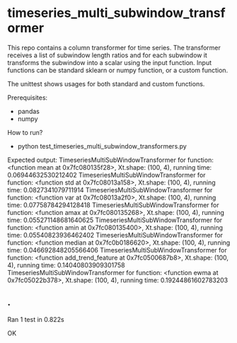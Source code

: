 # timeseries_multi_subwindow_transformer

This repo contains a column transformer for time series. The transformer receives a list of subwindow length ratios and for each subwindow it transforms the subwindow into a scalar using the input function. Input functions can be standard sklearn or numpy function, or a custom function.

The unittest shows usages for both standard and custom functions.

Prerequisites:
- pandas
- numpy


How to run?
- python test_timeseries_multi_subwindow_transformers.py

Expected output:
TimeseriesMultiSubWindowTransformer for function: <function mean at 0x7fc080135f28>, Xt.shape: (100, 4), running time: 0.06944632530212402
TimeseriesMultiSubWindowTransformer for function: <function std at 0x7fc08013a158>, Xt.shape: (100, 4), running time: 0.0827341079711914
TimeseriesMultiSubWindowTransformer for function: <function var at 0x7fc08013a2f0>, Xt.shape: (100, 4), running time: 0.07758784294128418
TimeseriesMultiSubWindowTransformer for function: <function amax at 0x7fc080135268>, Xt.shape: (100, 4), running time: 0.055271148681640625
TimeseriesMultiSubWindowTransformer for function: <function amin at 0x7fc080135400>, Xt.shape: (100, 4), running time: 0.05540823936462402
TimeseriesMultiSubWindowTransformer for function: <function median at 0x7fc0b0186620>, Xt.shape: (100, 4), running time: 0.046692848205566406
TimeseriesMultiSubWindowTransformer for function: <function add_trend_feature at 0x7fc0500687b8>, Xt.shape: (100, 4), running time: 0.14040803909301758
TimeseriesMultiSubWindowTransformer for function: <function ewma at 0x7fc05022b378>, Xt.shape: (100, 4), running time: 0.19244861602783203

.
----------------------------------------------------------------------
Ran 1 test in 0.822s

OK

